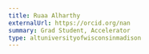 ```yaml
---
title: Ruaa Alharthy
externalUrl: https://orcid.org/nan
summary: Grad Student, Accelerator
type: altuniversityofwisconsinmadison
---
```

